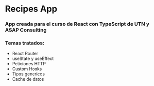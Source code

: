 # Recipes App

### App creada para el curso de React con TypeScript de UTN y ASAP Consulting

### Temas tratados:

- React Router
- useState y useEffect
- Peticiones HTTP
- Custom Hooks
- Tipos genericos
- Cache de datos